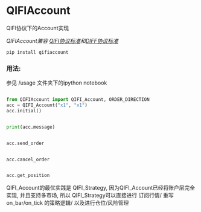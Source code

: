 # QIFIAccount
QIFI协议下的Account实现

_QIFIAccount兼容 [QIFI协议标准](https://github.com/QUANTAXIS/QIFI/blob/master/README.md)和[DIFF协议标准](https://github.com/shinnytech/diff)_

```
pip install qifiaccount
```


### 用法:

参见 /usage 文件夹下的ipython notebook

```python

from QIFIAccount import QIFI_Account, ORDER_DIRECTION
acc = QIFI_Account("x1", "x1")
acc.initial()


print(acc.message)


acc.send_order


acc.cancel_order


acc.get_position

```


QIFI_Account的最优实践是 QIFI_Strategy, 因为QIFI_Account已经将账户层完全实现, 并且支持多市场, 所以 QIFI_Strategy可以直接进行 订阅行情/ 重写on_bar/on_tick 的策略逻辑/ 以及进行仓位/风险管理
